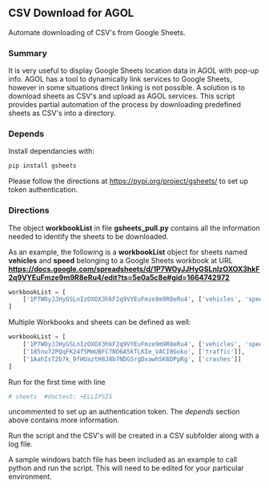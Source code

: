 ## CSV Download for AGOL
Automate downloading of CSV's from Google Sheets.

### Summary
It is very useful to display Google Sheets location data in AGOL with pop-up info.  AGOL has a tool to dynamically link services to Google Sheets, however in some situations direct linking is not possible.  A solution is to download sheets as CSV's and upload as AGOL services.  This script provides partial automation of the process by downloading predefined sheets as CSV's into a directory.

### Depends
Install dependancies with:
```bash
pip install gsheets 
```
Please follow the directions at https://pypi.org/project/gsheets/ to set up token authentication.

### Directions
The object **workbookList** in file **gsheets_pull.py** contains all the information needed to identify the sheets to be downloaded.

As an example, the following is a **workbookList** object for sheets named **vehicles** and **speed** belonging to a Google Sheets workbook at URL **https://docs.google.com/spreadsheets/d/1P7WOyJJHyGSLnIzOXOX3hkF2q9VYEuFmze9m9R8eRu4/edit?ts=5e0a5c8e#gid=1664742972**
  
```python
workbookList = [
    ['1P7WOyJJHyGSLnIzOXOX3hkF2q9VYEuFmze9m9R8eRu4', ['vehicles', 'speed' ]]
]
```
Multiple Workbooks and sheets can be defined as well:
```python
workbookList = [
    ['1P7WOyJJHyGSLnIzOXOX3hkF2q9VYEuFmze9m9R8eRu4', ['vehicles', 'speed' ]],
    ['185nu72PQqFK24f5MmUBFC7NO6A5kTLKIe_VACI0Goko', ['traffic']],
    ['1AahIsT2b7k_9fHUaztH8J8b7NDGSrgDxawhSK6DPpRg', ['crashes']]
]
```    

Run for the first time with line
```python
# sheets  #doctest: +ELLIPSIS
```
uncommented to set up an authentication token.  The *depends* section above contains more information.

Run the script and the CSV's will be created in a CSV subfolder along with a log file.

A sample windows batch file has been included as an example to call python and run the script.  This will need to be edited for your particular environment.
